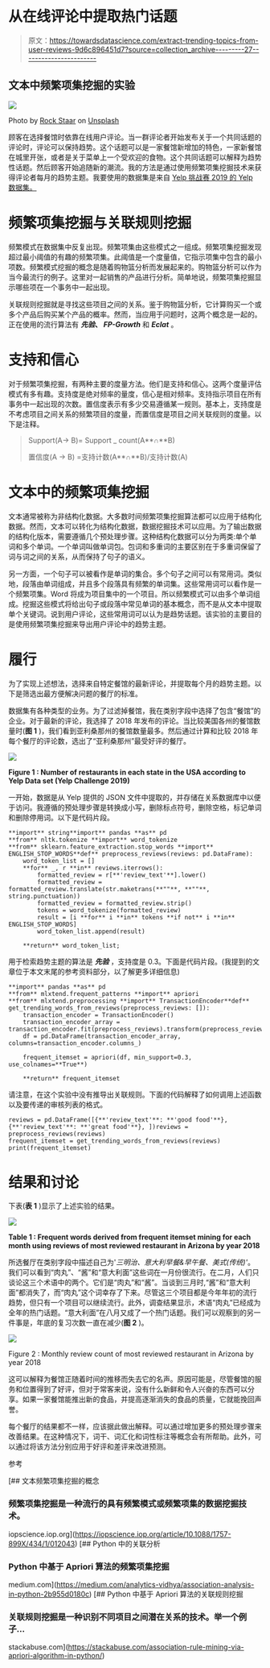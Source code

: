 # 从在线评论中提取热门话题

> 原文：<https://towardsdatascience.com/extract-trending-topics-from-user-reviews-9d6c896451d7?source=collection_archive---------27----------------------->

## 文本中频繁项集挖掘的实验

![](img/a4a90a1af26b0a8f6c3f0cd2821543f5.png)

Photo by [Rock Staar](https://unsplash.com/@rockstaar_?utm_source=unsplash&utm_medium=referral&utm_content=creditCopyText) on [Unsplash](https://unsplash.com/s/photos/restaurant-trends?utm_source=unsplash&utm_medium=referral&utm_content=creditCopyText)

顾客在选择餐馆时依靠在线用户评论。当一群评论者开始发布关于一个共同话题的评论时，评论可以保持趋势。这个话题可以是一家餐馆新增加的特色，一家新餐馆在城里开张，或者是关于菜单上一个受欢迎的食物。这个共同话题可以解释为趋势性话题。然后顾客开始追随新的潮流。我的方法是通过使用频繁项集挖掘技术来获得评论者每月的趋势主题。我要使用的数据集是来自 [Yelp 挑战赛 2019 的 Yelp 数据集。](https://www.yelp.com/dataset/challenge)

# 频繁项集挖掘与关联规则挖掘

频繁模式在数据集中反复出现。频繁项集由这些模式之一组成。频繁项集挖掘发现超过最小阈值的有趣的频繁项集。此阈值是一个度量值，它指示项集中包含的最小项数。频繁模式挖掘的概念是随着购物篮分析而发展起来的。购物篮分析可以作为当今最流行的例子。这里对一起销售的产品进行分析。简单地说，频繁项集挖掘显示哪些项在一个事务中一起出现。

关联规则挖掘就是寻找这些项目之间的关系。鉴于购物篮分析，它计算购买一个或多个产品后购买某个产品的概率。然而，当应用于问题时，这两个概念是一起的。正在使用的流行算法有 ***先验*、 *FP-Growth*** 和 ***Eclat*** 。

# 支持和信心

对于频繁项集挖掘，有两种主要的度量方法。他们是支持和信心。这两个度量评估模式有多有趣。支持度是绝对频率的量度，信心是相对频率。支持指示项目在所有事务中一起出现的次数。置信度表示有多少交易遵循某一规则。基本上，支持度是不考虑项目之间关系的频繁项目的度量，而置信度是项目之间关联规则的度量。以下是注释。

> Support(A-> B)= Support _ count(A**∩**B)
> 
> 置信度(A -> B) =支持计数(A**∩**B)/支持计数(A)

# 文本中的频繁项集挖掘

文本通常被称为非结构化数据。大多数时间频繁项集挖掘算法都可以应用于结构化数据。然而，文本可以转化为结构化数据，数据挖掘技术可以应用。为了输出数据的结构化版本，需要遵循几个预处理步骤。这种结构化数据可以分为两类:单个单词和多个单词。一个单词叫做单词包。包词和多重词的主要区别在于多重词保留了词与词之间的关系，从而保持了句子的语义。

另一方面，一个句子可以被看作是单词的集合。多个句子之间可以有常用词。类似地，段落由单词组成，并且多个段落具有频繁的单词集。这些常用词可以看作是一个频繁项集。Word 将成为项目集中的一个项目。所以频繁模式可以由多个单词组成。挖掘这些模式将给出句子或段落中常见单词的基本概念，而不是从文本中提取单个关键词。说到用户评论，这些常用词可以认为是趋势话题。该实验的主要目的是使用频繁项集挖掘来导出用户评论中的趋势主题。

# 履行

为了实现上述想法，选择来自特定餐馆的最新评论，并提取每个月的趋势主题。以下是筛选出最方便解决问题的餐厅的标准。

数据集有各种类型的业务。为了过滤掉餐馆，我在类别字段中选择了包含“餐馆”的企业。对于最新的评论，我选择了 2018 年发布的评论。当比较美国各州的餐馆数量时(**图 1** )，我们看到亚利桑那州的餐馆数量最多。然后通过计算和比较 2018 年每个餐厅的评论数，选出了“亚利桑那州”最受好评的餐厅。

![](img/38ca58a7f465450bf110a57901e77d46.png)

**Figure 1 : Number of restaurants in each state in the USA according to Yelp Data set (Yelp Challenge 2019)**

一开始，数据是从 Yelp 提供的 JSON 文件中提取的，并存储在关系数据库中以便于访问。我遵循的预处理步骤是转换成小写，删除标点符号，删除空格，标记单词和删除停用词。以下是代码片段。

```
**import** string**import** pandas **as** pd
**from** nltk.tokenize **import** word_tokenize
**from** sklearn.feature_extraction.stop_words **import** ENGLISH_STOP_WORDS**def** preprocess_reviews(reviews: pd.DataFrame):
    word_token_list = []
    **for** _, r **in** reviews.iterrows():
        formatted_review = r[**'review_text'**].lower()
        formatted_review = formatted_review.translate(str.maketrans(**""**, **""**, string.punctuation))
        formatted_review = formatted_review.strip()
        tokens = word_tokenize(formatted_review)
        result = [i **for** i **in** tokens **if not** i **in** ENGLISH_STOP_WORDS]
        word_token_list.append(result)

    **return** word_token_list;
```

用于检索趋势主题的算法是 ***先验*** ，支持度是 0.3。下面是代码片段。(我提到的文章位于本文末尾的参考资料部分，以了解更多详细信息)

```
**import** pandas **as** pd
**from** mlxtend.frequent_patterns **import** apriori
**from** mlxtend.preprocessing **import** TransactionEncoder**def** get_trending_words_from_reviews(preprocess_reviews: []):
    transaction_encoder = TransactionEncoder()
    transaction_encoder_array = transaction_encoder.fit(preprocess_reviews).transform(preprocess_reviews)
    df = pd.DataFrame(transaction_encoder_array, columns=transaction_encoder.columns_)

    frequent_itemset = apriori(df, min_support=0.3, use_colnames=**True**)

    **return** frequent_itemset
```

请注意，在这个实验中没有推导出关联规则。下面的代码解释了如何调用上述函数以及要传递的审核列表的格式。

```
reviews = pd.DataFrame([{**'review_text'**: **'good food'**}, {**'review_text'**: **'great food'**}, ])reviews = preprocess_reviews(reviews)
frequent_itemset = get_trending_words_from_reviews(reviews)
print(frequent_itemset)
```

# 结果和讨论

下表(**表 1** )显示了上述实验的结果。

![](img/11300d202a433f15856dd258f52bf711.png)

**Table 1 : Frequent words derived from frequent itemset mining for each month using reviews of most reviewed restaurant in Arizona by year 2018**

所选餐厅在类别字段中描述自己为'*三明治、意大利早餐&早午餐、美式(传统)'*。我们可以看到“肉丸”、“酱”和“意大利面”这些词在一月份很流行。在二月，人们只谈论这三个术语中的两个。它们是“肉丸”和“酱”。当谈到三月时,“酱”和“意大利面”都消失了，而“肉丸”这个词幸存了下来。尽管这三个项目都是今年年初的流行趋势，但只有一个项目可以继续流行。此外，调查结果显示，术语“肉丸”已经成为全年的热门话题。“意大利面”在八月又成了一个热门话题。我们可以观察到的另一件事是，年底的复习次数一直在减少(**图 2** )。

![](img/1779b4c8a1fa7e6e30aacfc4fd01e658.png)

Figure 2 : Monthly review count of most reviewed restaurant in Arizona by year 2018

这可以解释为餐馆正随着时间的推移而失去它的名声。原因可能是，尽管餐馆的服务和位置得到了好评，但对于常客来说，没有什么新鲜和令人兴奋的东西可以分享。如果一家餐馆能推出新的食品，并提高逐渐消失的食品的质量，它就能挽回声誉。

每个餐厅的结果都不一样，应该据此做出解释。可以通过增加更多的预处理步骤来改善结果。在这种情况下，词干、词汇化和词性标注等概念会有所帮助。此外，可以通过将该方法分别应用于好评和差评来改进预测。

参考

[](https://iopscience.iop.org/article/10.1088/1757-899X/434/1/012043) [## 文本频繁项集挖掘的概念

### 频繁项集挖掘是一种流行的具有频繁模式或频繁项集的数据挖掘技术。

iopscience.iop.org](https://iopscience.iop.org/article/10.1088/1757-899X/434/1/012043) [](https://medium.com/analytics-vidhya/association-analysis-in-python-2b955d0180c) [## Python 中的关联分析

### Python 中基于 Apriori 算法的频繁项集挖掘

medium.com](https://medium.com/analytics-vidhya/association-analysis-in-python-2b955d0180c) [](https://stackabuse.com/association-rule-mining-via-apriori-algorithm-in-python/) [## Python 中基于 Apriori 算法的关联规则挖掘

### 关联规则挖掘是一种识别不同项目之间潜在关系的技术。举一个例子…

stackabuse.com](https://stackabuse.com/association-rule-mining-via-apriori-algorithm-in-python/)